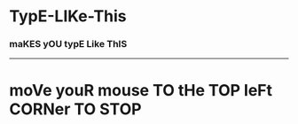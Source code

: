 # TypE-LIKe-This
 
### maKES yOU typE Like ThIS
---
# moVe youR mouse TO tHe TOP leFt CORNer TO STOP